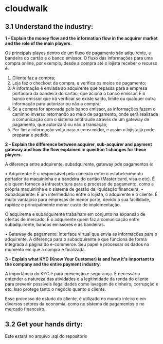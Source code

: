 # cloudwalk

## **3.1 Understand the industry:**

**1 – Explain the money flow and the information flow in the acquirer market and the role of the main players.**

Os principais playes dentro de um fluxo de pagamento são adquirente, a bandeira do cartão e o banco emissor. O fluxo das informações para uma compra online, por exemplo, desde a compra até o lojista receber o recurso é:

  1. Cliente faz a compra;
  2. Loja faz o checkout da compra, e verifica os meios de pagamento;
  3. A informação é enviada ao adquirente que repassa para a empresa portadora da bandeira do cartão, que aciona o banco emissor. É o banco emissor que irá verificar se existe saldo, limite ou qualquer outra informação para autorizar ou não a compra;
  4. Se a compra for aprovada pelo banco emissor, as informações fazem o caminho inverso retornando ao meio de pagamento, onde será realizada a comunicação com o sistema antifraude através de um gateway de pagamento, que autorizará ou não a transação;
  5. Por fim a informação volta para o consumidor, e assim o lojista já pode preparar o pedido.


**2 – Explain the difference between acquirer, sub-acquirer and payment gateway and how the flow explained in question 1 changes for these players.**

A diferença entre adquirente, subadquirente, gateway pde pagamentos é:

  • Adquirente: É o responsável pela conexão entre o estabelecimento portador da maquininha e a bandeira do cartão (Master card, visa e etc). É ele quem fornece a infraestrutura para o processo de pagamento, como a própria maquininha e o sistema de gestão da liquidação financeira;
  • Subadquirente: É um intermediário entre o lojista, o adquirente e o cliente. É muito vantajoso para empresas de menor porte, devido a sua facilidade, rapidez e principalmente menor custo de implementação. 

O adquirente e subadquirente trabalham em conjunto na expansão de ofertas de mercado. É o adquirente quem faz a comunicação entre subadquirente, bancos emissores e as bandeiras.

  • Gateway de pagamento: Interface virtual que envia as informações para o adquirente. A diferença para o subadquirente é que funciona de forma integrada à página do e-commerce. Seu papel é processar os dados no momento em que a compra é finalizada.


**3 – Explain what KYC (Know Your Customer) is and how it's important to the company and the entire payment industry.**

A importância do KYC é para prevenção e segurança. É necessário entender a natureza das atividades e a legitimidade da renda do cliente para prevenir possíveis ilegalidades como lavagem de dinheiro, corrupção e etc. Isso protege tanto o negócio quanto o cliente.

Esse processo de estudo do cliente, é utilizado no mundo inteiro e em diversos setores da economia, como no sistema de pagamentos e no mercado financeiro.


## **3.2 Get your hands dirty:**
Este estará no arquivo .sql do repositório

